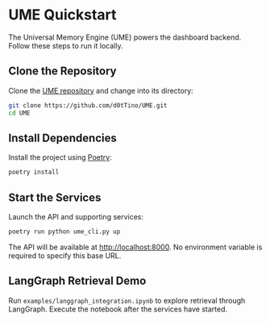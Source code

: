 # UME Quickstart

The Universal Memory Engine (UME) powers the dashboard backend. Follow these steps to run it locally.

## Clone the Repository

Clone the [UME repository](https://github.com/d0tTino/UME.git) and change into its directory:

```bash
git clone https://github.com/d0tTino/UME.git
cd UME
```

## Install Dependencies

Install the project using [Poetry](https://python-poetry.org/):

```bash
poetry install
```

## Start the Services

Launch the API and supporting services:

```bash
poetry run python ume_cli.py up
```

The API will be available at <http://localhost:8000>. No environment variable is
required to specify this base URL.

## LangGraph Retrieval Demo

Run `examples/langgraph_integration.ipynb` to explore retrieval through LangGraph. Execute the notebook after the services have started.

